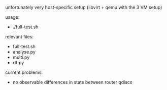 unfortunately very host-specific setup (libvirt + qemu with the 3 VM setup)

usage:
- ./full-test.sh

relevant files:
- full-test.sh
- analyse.py
- multi.py
- rtt.py

current problems:
- no observable differences in stats between router qdiscs
